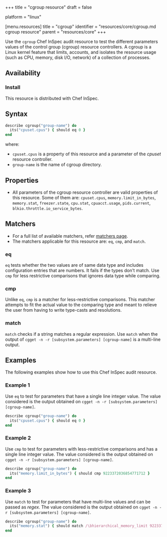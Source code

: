 +++
title = "cgroup resource"
draft = false

platform = "linux"

[menu.resources]
    title = "cgroup"
    identifier = "resources/core/cgroup.md cgroup resource"
    parent = "resources/core"
+++

Use the `cgroup` Chef InSpec audit resource to test the different parameters values of the control group (cgroup) resource controllers. A cgroup is a Linux kernel feature that limits, accounts, and isolates the resource usage (such as CPU, memory, disk I/O, network) of a collection of processes.

## Availability

### Install

This resource is distributed with Chef InSpec.

## Syntax

```ruby
describe cgroup("group-name") do
  its("cpuset.cpus") { should eq 0 }
end
```

where:

- `cpuset.cpus` is a property of this resource and a parameter of the *cpuset* resource controller.
- `group-name` is the name of cgroup directory.

## Properties

- All parameters of the cgroup resource controller are valid properties of this resource. Some of them are: `cpuset.cpus`, `memory.limit_in_bytes`, `memory.stat`, `freezer.state`, `cpu.stat`, `cpuacct.usage`, `pids.current`, `blkio.throttle.io_service_bytes`.

## Matchers

- For a full list of available matchers, refer [matchers page](https://docs.chef.io/inspec/matchers/).
- The matchers applicable for this resource are: `eq`, `cmp`, and `match`.

### eq

`eq` tests whether the two values are of same data type and includes configuration entries that are numbers. It fails if the types don't match. Use `cmp` for less restrictive comparisons that ignores data type while comparing.

### cmp

Unlike `eq`, `cmp` is a matcher for less-restrictive comparisons. This matcher attempts to fit the actual value to the comparing type and meant to relieve the user from having to write type-casts and resolutions.

### match

`match` checks if a string matches a regular expression. Use `match` when the output of `cgget -n -r [subsystem.parameters] [cgroup-name]` is a multi-line output.

## Examples

The following examples show how to use this Chef InSpec audit resource.

### Example 1

Use `eq` to test for parameters that have a single line integer value. The value considered is the output obtained on `cgget -n -r [subsystem.parameters] [cgroup-name]`.

```ruby
describe cgroup("group-name") do
  its("cpuset.cpus") { should eq 0 }
end
```

### Example 2

Use `cmp` to test for parameters with less-restrictive comparisons and has a single line integer value. The value considered is the output obtained on `cgget -n -r [subsystem.parameters] [cgroup-name]`.

```ruby
describe cgroup("group-name") do
  its("memory.limit_in_bytes") { should cmp 9223372036854771712 }
end
```

### Example 3

Use `match` to test for parameters that have multi-line values and can be passed as *regex*. The value considered is the output obtained on `cgget -n -r [subsystem.parameters] [cgroup-name]`.

```ruby
describe cgroup("group-name") do
  its("memory.stat") { should match /\bhierarchical_memory_limit 9223372036854771712\b/ }
end
```
